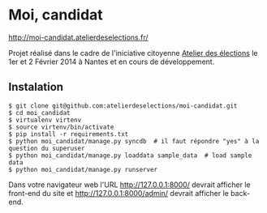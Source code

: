 Moi, candidat
=============

http://moi-candidat.atelierdeselections.fr/

Projet réalisé dans le cadre de l'iniciative citoyenne [Atelier des élections](http://atelierdeselections.fr/) le 1er et 2 Février 2014 à Nantes et en cours de développement.

Instalation
-----------

    $ git clone git@github.com:atelierdeselections/moi-candidat.git
    $ cd moi_candidat
    $ virtualenv virtenv
    $ source virtenv/bin/activate
    $ pip install -r requirements.txt
    $ python moi_candidat/manage.py syncdb  # il faut répondre "yes" à la question du superuser
    $ python moi_candidat/manage.py loaddata sample_data  # load sample data
    $ python moi_candidat/manage.py runserver

Dans votre navigateur web l'URL http://127.0.0.1:8000/ devrait afficher le front-end du site
et http://127.0.0.1:8000/admin/ devrait afficher le back-end.
